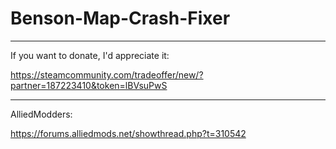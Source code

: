 # Benson-Map-Crash-Fixer
--------------------

If you want to donate, I'd appreciate it:

https://steamcommunity.com/tradeoffer/new/?partner=187223410&token=lBVsuPwS

--------------------

AlliedModders:

https://forums.alliedmods.net/showthread.php?t=310542
